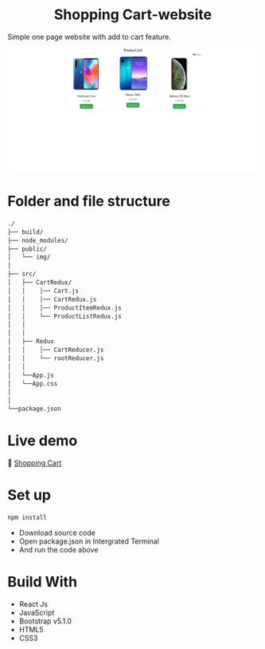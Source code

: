 <h1 align="center">Shopping Cart-website</h1>

Simple one page website with add to cart feature. <br/>

![public/img/screencapture-jennyngo273-github-io-ShoppingCart-2021-10-17-18_04_03.png](https://github.com/JennyNgo273/ShoppingCart/blob/9aa32ed6fa6632dca75a78fb1f46181ab86090bd/public/img/screencapture-jennyngo273-github-io-ShoppingCart-2021-10-17-18_04_03.png) <br/> 

# Folder and file structure
```bash
./
├── build/
├── node_modules/
├── public/                                
│   └── img/                              
│                                 
├── src/                                          
│   ├── CartRedux/                           
│   │    │── Cart.js
│   │    │── CartRedux.js
│   │    │── ProductItemRedux.js
│   │    └── ProductListRedux.js
│   │
│   │
│   ├── Redux
│   │    │── CartReducer.js
│   │    └── rootReducer.js
│   │
│   └──App.js
│   └──App.css
│
│
└──package.json
```


# Live demo
🔗 [Shopping Cart](https://jennyngo273.github.io/ShoppingCart)

# Set up
```bash
npm install
```
<ul>
  <li>Download source code</li>
  <li>Open package.json in Intergrated Terminal</li>
  <li>And run the code above</li> 
</ul>

# Build With
- React Js
- JavaScript
- Bootstrap v5.1.0
- HTML5
- CSS3

